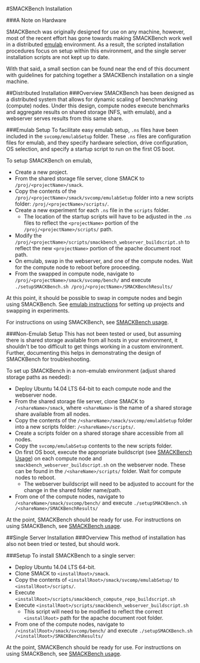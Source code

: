 #SMACKBench Installation

###A Note on Hardware

SMACKBench was originally designed for use on any machine, however, most of the
recent effort has gone towards making SMACKBench work well in a distributed
[emulab](http://emulab.net/) environment.  As a result, the scripted
installation procedures focus on setup within this environment, and the single
server installation scripts are not kept up to date.

With that said, a small section can be found near the end of this document with
guidelines for patching together a SMACKBench installation on a single machine.

##Distributed Installation
###Overview
SMACKBench has been designed as a distributed system that allows for dynamic
scaling of benchmarking (compute) nodes.  Under this design, compute nodes 
execute benchmarks and aggregate results on shared storage (NFS, with emulab),
and a webserver serves results from this same share.

###Emulab Setup
To facilitate easy emulab setup, `.ns` files have been included in the 
`svcomp/emulabSetup` folder.  These `.ns` files are configuration files for 
emulab, and they specify hardware selection, drive configuration, OS selection,
and specify a startup script to run on the first OS boot.

To setup SMACKBench on emulab,
- Create a new project.
- From the shared storage file server, clone SMACK to 
  `/proj/<projectName>/smack`.
- Copy the contents of the `/proj/<projectName>/smack/svcomp/emulabSetup` folder
  into a new scripts folder: `/proj/<projectName>/scripts/`.
- Create a new experiment for each `.ns` file in the `scripts` folder.
  - The location of the startup scripts will have to be adjusted in the `.ns` 
    files to reflect the `<projectName>` portion of the 
    `/proj/<projectName>/scripts/` path.
- Modify the `/proj/<projectName>/scripts/smackbench_webserver_buildscript.sh`
  to reflect the new `<projectName>` portion of the apache document root path.
- On emulab, swap in the webserver, and one of the compute nodes. Wait for the
  compute node to reboot before proceeding.
- From the swapped in compute node, navigate to 
  `/proj/<projectName>/smack/svcomp/bench/` and execute
  `./setupSMACKBench.sh /proj/<projectName>/SMACKBenchResults/`

At this point, it should be possible to swap in compute nodes and begin using
SMACKBench.  See [emulab instructions](https://wiki.emulab.net/Emulab/wiki) for
setting up projects and swapping in experiments.

For instructions on using SMACKBench, see [SMACKBench usage](SMACKBenchUsage.md).

###Non-Emulab Setup
This has not been tested or used, but assuming there is shared storage
available from all hosts in your environment, it shouldn't be too difficult to
get things working in a custom environment.  Further, documenting this helps in
demonstrating the design of SMACKBench for troubleshooting.

To set up SMACKBench in a non-emulab environment (adjust shared storage paths 
as needed):
- Deploy Ubuntu 14.04 LTS 64-bit to each compute node and the webserver node.
- From the shared storage file server, clone SMACK to 
  `/<shareName>/smack`, where `<shareName>` is the name of a shared storage
  share available from all nodes.
- Copy the contents of the `/<shareName>/smack/svcomp/emulabSetup` folder
  into a new scripts folder: `/<shareName>/scripts/`.
- Create a scripts folder on a shared storage share accessible from all nodes.
- Copy the `svcomp/emulabSetup` contents to the new scripts folder.
- On first OS boot, execute the appropriate buildscript (see 
  [SMACKBench Usage](SMACKBenchUsage.md)) on each compute node and 
  `smackbench_webserver_buildscript.sh` on the webserver node.  These can be 
  found in the `/<shareName>/scripts/` folder.  Wait for compute nodes to 
  reboot.
  - The webserver buildscript will need to be adjusted to account for the
    change in the shared folder name/path.
- From one of the compute nodes, navigate to `/<shareName>/smack/svcomp/bench/`
   and execute `./setupSMACKBench.sh /<shareName>/SMACKBenchResults/`

At the point, SMACKBench should be ready for use.  For instructions on using
SMACKBench, see [SMACKBench usage](SMACKBenchUsage.md).


##Single Server Installation
###Overview
This method of installation has also not been tried or tested, but should work.

###Setup
To install SMACKBench to a single server:
- Deploy Ubuntu 14.04 LTS 64-bit.
- Clone SMACK to `<installRoot>/smack`.
- Copy the contents of `<installRoot>/smack/svcomp/emulabSetup/` to 
  `<installRoot>/scripts/`.
- Execute `<installRoot>/scripts/smackbench_compute_repo_buildscript.sh`
- Execute `<installRoot>/scripts/smackbench_webserver_buildscript.sh`
  - This script will need to be modified to reflect the correct `<installRoot>`
    path for the apache document root folder.
- From one of the compute nodes, navigate to 
  `/<installRoot>/smack/svcomp/bench/` and execute
  `./setupSMACKBench.sh /<installRoot>/SMACKBenchResults/`

At the point, SMACKBench should be ready for use.  For instructions on using
SMACKBench, see [SMACKBench usage](SMACKBenchUsage.md).